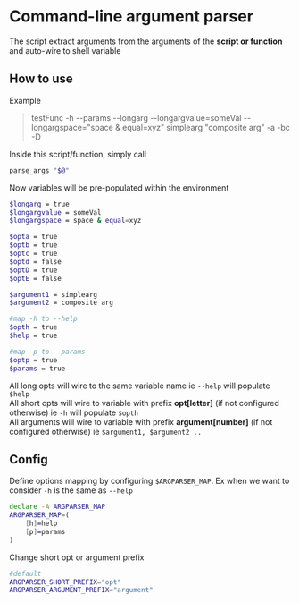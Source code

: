 # Command-line argument parser

The script extract arguments from the arguments of the **script or function** and auto-wire to shell variable

## How to use

Example
> testFunc -h --params --longarg --longargvalue=someVal --longargspace="space & equal=xyz" simplearg "composite arg" -a -bc -D

Inside this script/function, simply call
```bash
parse_args "$@"
```

Now variables will be pre-populated within the environment

```bash
$longarg = true
$longargvalue = someVal
$longargspace = space & equal=xyz

$opta = true
$optb = true
$optc = true
$optd = false
$optD = true
$optE = false

$argument1 = simplearg
$argument2 = composite arg

#map -h to --help
$opth = true
$help = true

#map -p to --params
$optp = true
$params = true
```

All long opts will wire to the same variable name ie `--help` will populate `$help`  
All short opts will wire to variable with prefix **opt[letter]** (if not configured otherwise) ie `-h` will populate `$opth`  
All arguments will wire to variable with prefix **argument[number]** (if not configured otherwise) ie `$argument1, $argument2 ..`

## Config

Define options mapping by configuring `$ARGPARSER_MAP`. Ex when we want to consider `-h` is the same as `--help`

```bash
declare -A ARGPARSER_MAP
ARGPARSER_MAP=(
    [h]=help
    [p]=params
)
```

Change short opt or argument prefix

```bash
#default
ARGPARSER_SHORT_PREFIX="opt"
ARGPARSER_ARGUMENT_PREFIX="argument"
```
